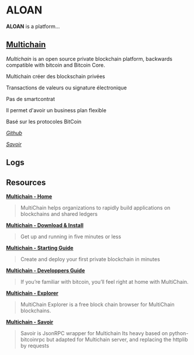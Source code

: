 ALOAN
====

**ALOAN** is a platform...

[Multichain](http://www.multichain.com/)
----

*Multichain* is an open source private blockchain platform, backwards compatible with bitcoin and Bitcoin Core.

Multichain créer des blockschain privées

Transactions de valeurs ou signature électronique

Pas de smartcontrat

Il permet d'avoir un business plan flexible

Basé sur les protocoles BitCoin

*[Github](https://github.com/MultiChain)*

*[Savoir](https://github.com/DXMarkets/Savoir)*

Logs
----


Resources
----

**[Multichain - Home](http://www.multichain.com/)**
> MultiChain helps organizations to rapidly build applications on blockchains and shared ledgers

**[Multichain - Download & Install](http://www.multichain.com/download-install/)**
> Get up and running in five minutes or less

**[Multichain - Starting Guide](http://www.multichain.com/getting-started/)**
> Create and deploy your first private blockchain in minutes

**[Multichain - Developpers Guide](http://www.multichain.com/developers/)**
> If you’re familiar with bitcoin, you’ll feel right at home with MultiChain.

**[Multichain - Explorer](https://github.com/MultiChain/multichain-explorer)**
> MultiChain Explorer is a free block chain browser for MultiChain blockchains.

**[Multichain - Savoir](https://github.com/DXMarkets/Savoir)**
> Savoir is JsonRPC wrapper for Multichain Its heavy based on python-bitcoinrpc but adapted for Multichain server,
> and replacing the httplib by requests
